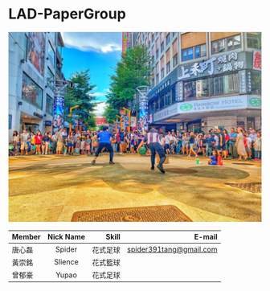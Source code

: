 # LAD-PaperGroup

<img src="https://github.com/spider391Tang/LAD-PaperGroup/blob/master/photo/LAD-%E8%AB%96%E6%96%87%E5%B0%8F%E7%B5%84.jpg" width="600" alt="西門町街頭演出"/>

Member|Nick Name|Skill|E-mail
--|:--:|--:|--:
唐心磊|Spider|花式足球|spider391tang@gmail.com
黃崇銘|Slience|花式籃球|
曾郁豪|Yupao|花式足球|
